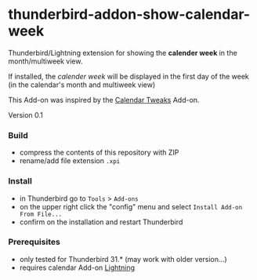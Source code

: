 # thunderbird-addon-show-calendar-week

Thunderbird/Lightning extension for showing the **calender week** in the month/multiweek view.


If installed, the _calender week_ will be displayed in the first day of the week (in the calendar's month and multiweek view)


This Add-on was inspired by the [Calendar Tweaks][2] Add-on.

Version 0.1

### Build

 * compress the contents of this repository with ZIP
 * rename/add file extension `.xpi`

### Install

 * in Thunderbird go to `Tools` > `Add-ons`
 * on the upper right click the "config" menu and select `Install Add-on From File...`
 * confirm on the installation and restart Thunderbird
 
### Prerequisites

 * only tested for Thunderbird 31.* (may work with older version...)
 * requires calendar Add-on [Lightning][1]
 
[1]: https://addons.mozilla.org/en-US/thunderbird/addon/lightning/
[2]: https://addons.mozilla.org/en-US/thunderbird/addon/calendar-tweaks/

